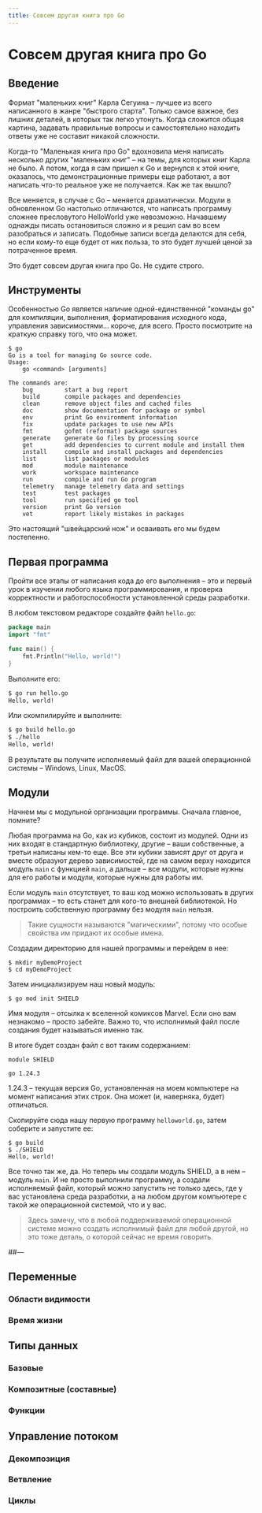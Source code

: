 ```yaml
---
title: Совсем другая книга про Go
---
```


# Совсем другая книга про Go
## Введение

Формат "маленьких книг" Карла Сегуина – лучшее из всего написанного в жанре "быстрого старта". Только самое важное, без лишних деталей, в которых так легко утонуть. Когда сложится общая картина, задавать правильные вопросы и самостоятельно находить ответы уже не составит никакой сложности.

Когда-то "Маленькая книга про Go" вдохновила меня написать несколько других "маленьких книг" – на темы, для которых книг Карла не было. А потом, когда я сам пришел к Go и вернулся к этой книге, оказалось, что демонстрационные примеры еще работают, а вот написать что-то реальное уже не получается. Как же так вышло?

Все меняется, в случае с Go – меняется драматически. Модули в обновленном Go настолько отличаются, что написать программу сложнее пресловутого HelloWorld уже невозможно. Начавшему однажды писать остановиться сложно и я решил сам во всем разобраться и записать. Подобные записи всегда делаются для себя, но если кому-то еще будет от них польза, то это будет лучшей ценой за потраченное время.

Это будет совсем другая книга про Go. Не судите строго.

## Инструменты

Особенностью Go является наличие одной-единственной "команды go" для компиляции, выполнения, форматирования исходного кода, управления зависимостями… короче, для всего. Просто посмотрите на краткую справку того, что она может.

~~~
$ go
Go is a tool for managing Go source code.
Usage:
	go <command> [arguments]

The commands are:
	bug         start a bug report
	build       compile packages and dependencies
	clean       remove object files and cached files
	doc         show documentation for package or symbol
	env         print Go environment information
	fix         update packages to use new APIs
	fmt         gofmt (reformat) package sources
	generate    generate Go files by processing source
	get         add dependencies to current module and install them
	install     compile and install packages and dependencies
	list        list packages or modules
	mod         module maintenance
	work        workspace maintenance
	run         compile and run Go program
	telemetry   manage telemetry data and settings
	test        test packages
	tool        run specified go tool
	version     print Go version
	vet         report likely mistakes in packages
~~~

Это настоящий "швейцарский нож" и осваивать его мы будем постепенно.

## Первая программа

Пройти все этапы от написания кода до его выполнения – это и первый урок в изучении любого языка программирования, и проверка корректности и работоспособности установленной среды разработки.

В любом текстовом редакторе создайте файл `hello.go`:

~~~go
package main
import "fmt"

func main() {
    fmt.Println("Hello, world!")
}
~~~

Выполните его:

~~~bash
$ go run hello.go
Hello, world!
~~~

Или скомпилируйте и выполните:

~~~bash
$ go build hello.go
$ ./hello
Hello, world!
~~~

В результате вы получите исполняемый файл для вашей операционной системы – Windows, Linux, MacOS. 

## Модули

Начнем мы с модульной организации программы. Сначала главное, помните?

Любая программа на Go, как из кубиков, состоит из модулей. Одни из них входят в стандартную библиотеку, другие – ваши собственные, а третьи написаны кем-то еще. Все эти кубики зависят друг от друга и вместе образуют дерево зависимостей, где на самом верху находится модуль `main` c функцией `main`, а дальше – все модули, которые нужны для его работы и модули, которые нужны для работы им.

Если модуль `main` отсутствует, то ваш код можно использовать в других программах – то есть станет для кого-то внешней библиотекой. Но построить собственную программу без модуля `main` нельзя. 

> Такие сущности называются "магическими", потому что особые свойства им придают их особые имена.

Создадим директорию для нашей программы и перейдем в нее:

~~~
$ mkdir myDemoProject
$ cd myDemoProject
~~~

Затем инициализируем наш новый модуль:

~~~
$ go mod init SHIELD
~~~

Имя модуля – отсылка к вселенной комиксов Marvel. Если оно вам незнакомо – просто забейте. Важно то, что исполнимый файл после создания будет называться именно так.

В итоге будет создан файл с вот таким содержанием:

~~~
module SHIELD

go 1.24.3
~~~

1.24.3 – текущая версия Go, установленная на моем компьютере на момент написания этих строк. Она может (и, наверняка, будет) отличаться.

Скопируйте сюда нашу первую программу `helloworld.go`, затем соберите и запустите ее:

~~~
$ go build
$ ./SHIELD
Hello, world!
~~~

Все точно так же, да. Но теперь мы создали модуль SHIELD, а в нем – модуль `main`. И не просто выполнили программу, а создали исполняемый файл, который можно запустить не только здесь, где у вас установлена среда разработки, а на любом другом компьютере с такой же операционной системой, что и у вас.

> Здесь замечу, что в любой поддерживаемой операционной системе можно создать исполнимый файл для любой другой, но это тоже деталь, о которой сейчас не время говорить.





##— 

## Переменные

### Области видимости

### Время жизни

## Типы данных

### Базовые

### Композитные (составные)

### Функции

## Управление потоком

### Декомпозиция

### Ветвление

### Циклы
